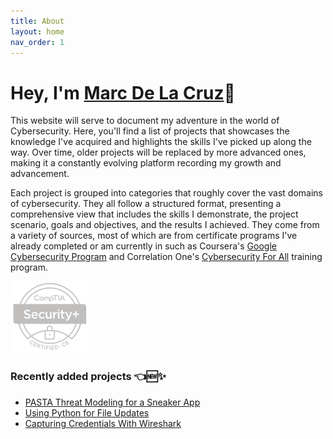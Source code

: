 ```yaml
---
title: About
layout: home
nav_order: 1
---
```

# Hey, I'm <a href="https://www.linkedin.com/in/marcdlc/" target="_blank">Marc De La Cruz</a>👋

This website will serve to document my adventure in the world of Cybersecurity. Here, you'll find a list of projects that showcases the knowledge I've acquired and highlights the skills I've picked up along the way. Over time, older projects will be replaced by more advanced ones, making it a constantly evolving platform recording my growth and advancement.

Each project is grouped into categories that roughly cover the vast domains of cybersecurity. They all follow a structured format, presenting a comprehensive view that includes the skills I demonstrate, the project scenario, goals and objectives, and the results I achieved. They come from a variety of sources, most of which are from certificate programs I've already completed or am currently in such as Coursera's <a href="https://www.credly.com/badges/2dd1e480-11bc-4096-ad6f-8760fb1b0fb4/public_url" target="_blank">Google Cybersecurity Program</a> and Correlation One's <a href="https://www.correlation-one.com/cybersecurity" target="_blank">Cybersecurity For All</a> training program. 

<a href="https://www.credly.com/badges/1800b82f-7099-4fe1-8b44-832154f733ea/public_url" target="_blank"><img src="assets/images/sec+_logo.png"></a>

### Recently added projects 👈🆕✨
- [PASTA Threat Modeling for a Sneaker App](/pasta_shoeapp)
- [Using Python for File Updates](/python1)
- [Capturing Credentials With Wireshark](/wireshark1)

